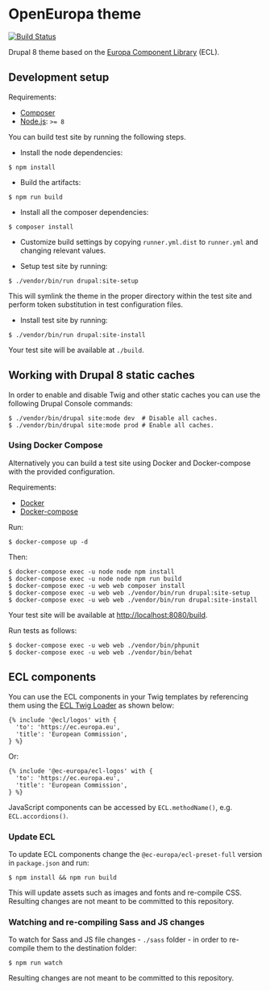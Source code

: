 # OpenEuropa theme

[![Build Status](https://travis-ci.org/openeuropa/oe_theme.svg?branch=master)](https://travis-ci.org/openeuropa/oe_theme)

Drupal 8 theme based on the [Europa Component Library](https://github.com/ec-europa/europa-component-library) (ECL).

## Development setup

Requirements:

- [Composer](https://getcomposer.org/)
- [Node.js](https://nodejs.org/en/): `>= 8`

You can build test site by running the following steps.

* Install the node dependencies:
```
$ npm install
```

* Build the artifacts:
```
$ npm run build
```

* Install all the composer dependencies:

```
$ composer install
```

* Customize build settings by copying `runner.yml.dist` to `runner.yml` and
changing relevant values.

* Setup test site by running:

```
$ ./vendor/bin/run drupal:site-setup
```

This will symlink the theme in the proper directory within the test site and
perform token substitution in test configuration files.

* Install test site by running:

```
$ ./vendor/bin/run drupal:site-install
```

Your test site will be available at `./build`.

## Working with Drupal 8 static caches

In order to enable and disable Twig and other static caches you can use the following Drupal Console commands:

```
$ ./vendor/bin/drupal site:mode dev  # Disable all caches.
$ ./vendor/bin/drupal site:mode prod # Enable all caches.
```

### Using Docker Compose

Alternatively you can build a test site using Docker and Docker-compose with the provided configuration.

Requirements:

- [Docker](https://www.docker.com/get-docker)
- [Docker-compose](https://docs.docker.com/compose/)

Run:

```
$ docker-compose up -d
```

Then:

```
$ docker-compose exec -u node node npm install
$ docker-compose exec -u node node npm run build
$ docker-compose exec -u web web composer install
$ docker-compose exec -u web web ./vendor/bin/run drupal:site-setup
$ docker-compose exec -u web web ./vendor/bin/run drupal:site-install
```

Your test site will be available at [http://localhost:8080/build](http://localhost:8080/build).

Run tests as follows:

```
$ docker-compose exec -u web web ./vendor/bin/phpunit
$ docker-compose exec -u web web ./vendor/bin/behat
```

## ECL components

You can use the ECL components in your Twig templates by referencing them using the [ECL Twig Loader](https://github.com/openeuropa/ecl-twig-loader)
as shown below:

```twig
{% include '@ecl/logos' with {
  'to': 'https://ec.europa.eu',
  'title': 'European Commission',
} %}
```

Or:

```twig
{% include '@ec-europa/ecl-logos' with {
  'to': 'https://ec.europa.eu',
  'title': 'European Commission',
} %}
```

JavaScript components can be accessed by `ECL.methodName()`, e.g. `ECL.accordions()`.

### Update ECL

To update ECL components change the `@ec-europa/ecl-preset-full` version in `package.json` and run:

```
$ npm install && npm run build
```

This will update assets such as images and fonts and re-compile CSS.
Resulting changes are not meant to be committed to this repository.

### Watching and re-compiling Sass and JS changes

To watch for Sass and JS file changes - ```./sass``` folder - in order to re-compile them to the destination folder:

```
$ npm run watch
```

Resulting changes are not meant to be committed to this repository.